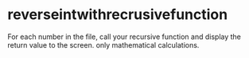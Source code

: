 # reverseintwithrecrusivefunction
For each number in the file, call your recursive function and display the return value to the screen.  only mathematical calculations. 
